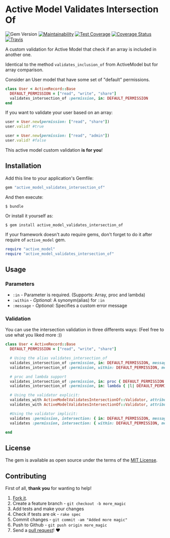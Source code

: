 # Active Model Validates Intersection Of

![Gem Version](https://img.shields.io/gem/v/active_model_validates_intersection_of.svg?style=flat-square) [![Maintainability](https://api.codeclimate.com/v1/badges/e95e09a4905d648a3600/maintainability)](https://codeclimate.com/github/rafaelbiriba/active_model_validates_intersection_of/maintainability) [![Test Coverage](https://api.codeclimate.com/v1/badges/e95e09a4905d648a3600/test_coverage)](https://codeclimate.com/github/rafaelbiriba/active_model_validates_intersection_of/test_coverage) [![Coverage Status](https://img.shields.io/coveralls/rafaelbiriba/active_model_validates_intersection_of/master.svg?style=flat-square)](https://coveralls.io/r/rafaelbiriba/active_model_validates_intersection_of?branch=master) [![Travis](https://img.shields.io/travis/rafaelbiriba/active_model_validates_intersection_of/master.svg?style=flat-square)](https://travis-ci.org/rafaelbiriba/active_model_validates_intersection_of)

A custom validation for Active Model that check if an array is included in another one.

Identical to the method `validates_inclusion_of` from ActiveModel but for array comparison.

Consider an User model that have some set of "default" permissions.

```ruby
class User < ActiveRecord::Base
  DEFAULT_PERMISSION = ["read", "write", "share"]
  validates_intersection_of :permission, in: DEFAULT_PERMISSION
end
```

If you want to validate your user based on an array:

```ruby
user = User.new(permission: ["read", "share"])
user.valid? #true

user = User.new(permission: ["read", "admin"])
user.valid? #false
```

 This active model custom validation **is for you**!

## Installation

Add this line to your application's Gemfile:

```ruby
gem "active_model_validates_intersection_of"
```

And then execute:

    $ bundle

Or install it yourself as:

    $ gem install active_model_validates_intersection_of

If your framework doesn't auto require gems, don't forget to do it after require of `active_model` gem.

```ruby
require "active_model"
require "active_model_validates_intersection_of"
```

## Usage

### Parameters

* `:in` - Parameter is required. (Supports: Array, proc and lambda)
* `:within` - *Optional:* A synonym(alias) for `:in`
* `:message` - *Optional:* Specifies a custom error message

### Validation

You can use the intersection validation in three differents ways: (Feel free to use what you liked more :))

```ruby
class User < ActiveRecord::Base
  DEFAULT_PERMISSION = ["read", "write", "share"]

  # Using the alias validates_intersection_of
  validates_intersection_of :permission, in: DEFAULT_PERMISSION, message: "invalid permission"
  validates_intersection_of :permission, within: DEFAULT_PERMISSION, message: "invalid permission"

  # proc and lambda support
  validates_intersection_of :permission, in: proc { DEFAULT_PERMISSION }, message: "invalid permission"
  validates_intersection_of :permission, in: lambda { |l| DEFAULT_PERMISSION }, message: "invalid permission"

  # Using the validator explicit:
  validates_with ActiveModelValidatesIntersectionOf::Validator, attributes: [:permission], in: DEFAULT_PERMISSION
  validates_with ActiveModelValidatesIntersectionOf::Validator, attributes: [:permission], within: DEFAULT_PERMISSION

  #Using the validator implicit:
  validates :permission, intersection: { in: DEFAULT_PERMISSION, message: "invalid permission" }
  validates :permission, intersection: { within: DEFAULT_PERMISSION, message: "invalid permission" }

end
```

## License

The gem is available as open source under the terms of the [MIT License](http://opensource.org/licenses/MIT).

## Contributing

First of all, **thank you** for wanting to help!

1. [Fork it](https://help.github.com/articles/fork-a-repo).
2. Create a feature branch - `git checkout -b more_magic`
3. Add tests and make your changes
4. Check if tests are ok - `rake spec`
5. Commit changes - `git commit -am "Added more magic"`
6. Push to Github - `git push origin more_magic`
7. Send a [pull request](https://help.github.com/articles/using-pull-requests)! :heart:
